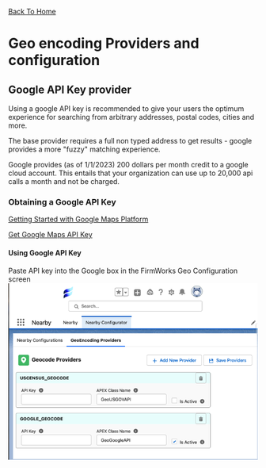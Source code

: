 [Back To Home](index.md)

# Geo encoding Providers and configuration

## Google API Key provider

Using a google API key is recommended to give your users the optimum experience for searching from arbitrary addresses, postal codes, cities and more.

The base provider requires a full non typed address to get results - google provides a more "fuzzy" matching experience.

Google provides (as of 1/1/2023) 200 dollars per month credit to a google cloud account. This entails that your organization can use up to 20,000 api calls a month and not be charged.

### Obtaining a Google API Key

[Getting Started with Google Maps Platform](https://developers.google.com/maps/gmp-get-started)

[Get Google Maps API Key](https://developers.google.com/maps/documentation/geocoding/get-api-key)

#### Using Google API Key

Paste API key into the Google box in the FirmWorks Geo Configuration screen
![Google API Key](images/google_api_key.png)
